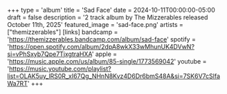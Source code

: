 +++
type = 'album'
title = 'Sad Face'
date = 2024-10-11T00:00:00-05:00
draft = false
description = '2 track album by The Mizzerables released October 11th, 2025'
featured_image = 'sad-face.png'
artists = ["themizzerables"]
[links]
    bandcamp = 'https://themizzerables.bandcamp.com/album/sad-face'
    spotify = 'https://open.spotify.com/album/2dpA8wkX33wMhunUK4DVwN?si=vPhSxyb7Qpe7TjxgtraHXA'
    apple = 'https://music.apple.com/us/album/85-single/1773569042'
    youtube = 'https://music.youtube.com/playlist?list=OLAK5uy_lRS0R_xI67Qg_NHnN8Kvz4D6Dr6bmS48A&si=7SK6V7cSlfaWa7RT'
+++
